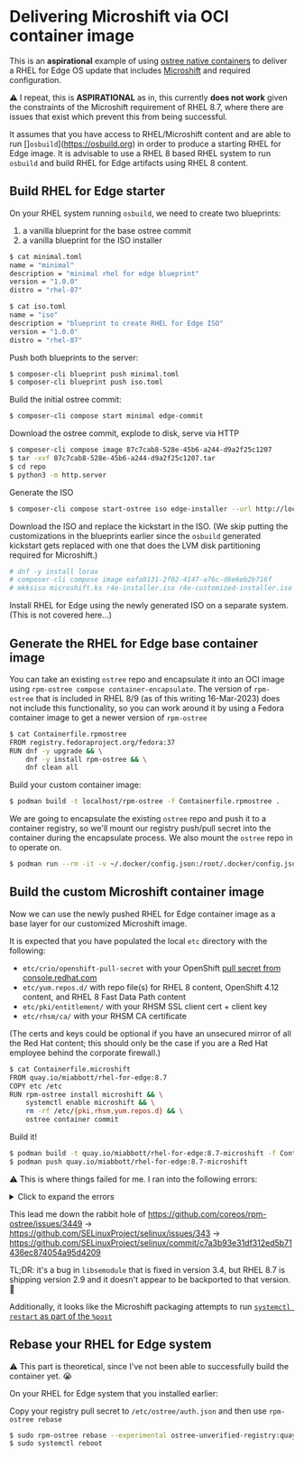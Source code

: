 # Delivering Microshift via OCI container image

This is an **aspirational** example of using [ostree native containers](https://coreos.github.io/rpm-ostree/container/) to deliver a RHEL for Edge OS update that includes [Microshift](https://microshift.io) and required configuration.

:warning: I repeat, this is **ASPIRATIONAL** as in, this currently **does not work** given the constraints of the Microshift requirement of RHEL 8.7, where there are issues that exist which prevent this from being successful.

It assumes that you have access to RHEL/Microshift content and are able to run []`osbuild`](https://osbuild.org) in order to produce a starting RHEL for Edge image.  It is advisable to use a RHEL 8 based RHEL system to run `osbuild` and build RHEL for Edge artifacts using RHEL 8 content.

## Build RHEL for Edge starter

On your RHEL system running `osbuild`, we need to create two blueprints:

1. a vanilla blueprint for the base ostree commit
2. a vanilla blueprint for the ISO installer

```bash
$ cat minimal.toml
name = "minimal"
description = "minimal rhel for edge blueprint"
version = "1.0.0"
distro = "rhel-87"
```

```bash
$ cat iso.toml
name = "iso"
description = "blueprint to create RHEL for Edge ISO"
version = "1.0.0"
distro = "rhel-87"
```

Push both blueprints to the server:

```bash
$ composer-cli blueprint push minimal.toml
$ composer-cli blueprint push iso.toml
```

Build the initial ostree commit:

```bash
$ composer-cli compose start minimal edge-commit
```

Download the ostree commit, explode to disk, serve via HTTP

```bash
$ composer-cli compose image 87c7cab8-528e-45b6-a244-d9a2f25c1207
$ tar -xvf 87c7cab8-528e-45b6-a244-d9a2f25c1207.tar
$ cd repo
$ python3 -m http.server
```

Generate the ISO

```bash
$ composer-cli compose start-ostree iso edge-installer --url http://localhost:8000
```

Download the ISO and replace the kickstart in the ISO.  (We skip putting the customizations in the blueprints earlier since the `osbuild` generated kickstart gets replaced with one that does the LVM disk partitioning required for Microshift.)

```bash
# dnf -y install lorax
# composer-cli compose image eafa8131-2f02-4147-a76c-d6e6eb2b716f
# mkksiso microshift.ks r4e-installer.iso r4e-customized-installer.iso
```

Install RHEL for Edge using the newly generated ISO on a separate system.  (This is not covered here...)

## Generate the RHEL for Edge base container image

You can take an existing `ostree` repo and encapsulate it into an OCI image using `rpm-ostree compose container-encapsulate`.
The version of `rpm-ostree` that is included in RHEL 8/9 (as of this writing 16-Mar-2023) does not include this functionality, so you can work around it by using a Fedora container image to get a newer version of `rpm-ostree`

```bash
$ cat Containerfile.rpmostree
FROM registry.fedoraproject.org/fedora:37
RUN dnf -y upgrade && \
    dnf -y install rpm-ostree && \
    dnf clean all
```

Build your custom container image:

```bash
$ podman build -t localhost/rpm-ostree -f Containerfile.rpmostree .
```

We are going to encapsulate the existing `ostree` repo and push it to a container registry, so we'll mount our registry push/pull secret into the container during the encapsulate process. We also mount the `ostree` repo in to operate on.

```bash
$ podman run --rm -it -v ~/.docker/config.json:/root/.docker/config.json:z -v ./repo:/host/repo:z localhost/rpm-ostree rpm-ostree compose container-encapsulate --repo=/host/repo rhel/8/x86_64/edge docker://quay.io/miabbott/rhel-for-edge:8.7
```

## Build the custom Microshift container image

Now we can use the newly pushed RHEL for Edge container image as a base layer for our customized Microshift image.

It is expected that you have populated the local `etc` directory with the following:

- `etc/crio/openshift-pull-secret` with your OpenShift [pull secret from console.redhat.com](https://console.redhat.com/openshift/install/pull-secret)
- `etc/yum.repos.d/` with repo file(s) for RHEL 8 content, OpenShift 4.12 content, and RHEL 8 Fast Data Path content
- `etc/pki/entitlement/` with your RHSM SSL client cert + client key
- `etc/rhsm/ca/` with your RHSM CA certificate

(The certs and keys could be optional if you have an unsecured mirror of all the Red Hat content; this should only be the case if you are a Red Hat employee behind the corporate firewall.)

```bash
$ cat Containerfile.microshift
FROM quay.io/miabbott/rhel-for-edge:8.7
COPY etc /etc
RUN rpm-ostree install microshift && \
    systemctl enable microshift && \
    rm -rf /etc/{pki,rhsm,yum.repos.d} && \
    ostree container commit
```

Build it!

```bash
$ podman build -t quay.io/miabbott/rhel-for-edge:8.7-microshift -f Containerfile.microshift .
$ podman push quay.io/miabbott/rhel-for-edge:8.7-microshift
```

:warning: This is where things failed for me.  I ran into the following errors:

<details><summary>Click to expand the errors</summary>
```
Installing: microshift-selinux-4.12.7-202303082246.p0.g5be591c.assembly.4.12.7.el8.noarch (rhocp-4.12)
libsemanage.semanage_commit_sandbox: Error while renaming /etc/selinux/targeted/active to /etc/selinux/targeted/previous. (Invalid cross-device link).
/usr/sbin/semodule:  Failed!
Installing: cri-o-1.25.2-10.rhaos4.12.git0a083f9.el8.x86_64 (rhocp-4.12)
Installing: cri-tools-1.25.0-2.el8.x86_64 (rhocp-4.12)
Installing: unbound-libs-1.16.2-2.el8.x86_64 (appstream)
Installing: python3-ptyprocess-0.5.2-4.el8.noarch (appstream)
Installing: python3-pexpect-4.6-2.el8ar.noarch (rhocp-4.12)
Installing: NetworkManager-ovs-1:1.40.0-5.el8_7.x86_64 (baseos)
Installing: python3-magic-5.33-21.el8.noarch (baseos)
Installing: numactl-libs-2.0.12-13.el8.x86_64 (baseos)
Installing: libnetfilter_queue-1.0.4-3.el8.x86_64 (baseos)
Installing: libnetfilter_cthelper-1.0.0-15.el8.x86_64 (baseos)
Installing: python3-chardet-3.0.4-7.el8.noarch (baseos)
Installing: python3-pysocks-1.6.8-3.el8.noarch (baseos)
Installing: python3-urllib3-1.24.2-5.el8.noarch (baseos)
Installing: python3-idna-2.5-5.el8.noarch (baseos)
Installing: python3-requests-2.20.0-2.1.el8_1.noarch (baseos)
Installing: libnetfilter_cttimeout-1.0.0-11.el8.x86_64 (baseos)
Installing: conntrack-tools-1.4.4-10.el8.x86_64 (baseos)
Installing: bzip2-1.0.6-26.el8.x86_64 (baseos)
Installing: python3-pyyaml-3.12-12.el8.x86_64 (baseos)
Installing: sos-4.5.0-1.el8.noarch (baseos)
Installing: openvswitch-selinux-extra-policy-1.0-30.el8fdp.noarch (fast-datapath)
libsemanage.semanage_commit_sandbox: Error while renaming /etc/selinux/targeted/active to /etc/selinux/targeted/previous. (Invalid cross-device link).
/usr/sbin/semodule:  Failed!
Installing: openvswitch2.17-2.17.0-77.el8fdp.x86_64 (fast-datapath)
Installing: microshift-networking-4.12.7-202303082246.p0.g5be591c.assembly.4.12.7.el8.x86_64 (rhocp-4.12)
System has not been booted with systemd as init system (PID 1). Can't operate.
Failed to connect to bus: Host is down
System has not been booted with systemd as init system (PID 1). Can't operate.
Failed to connect to bus: Host is down
Installing: microshift-4.12.7-202303082246.p0.g5be591c.assembly.4.12.7.el8.x86_64 (rhocp-4.12)
System has not been booted with systemd as init system (PID 1). Can't operate.
Failed to connect to bus: Host is down
error: Error -1 running transaction
Error: building at STEP "RUN rpm-ostree install microshift &&     systemctl enable microshift &&     ostree container commit": while running runtime: exit status 1
```
</details>

This lead me down the rabbit hole of <https://github.com/coreos/rpm-ostree/issues/3449> -> <https://github.com/SELinuxProject/selinux/issues/343> -> <https://github.com/SELinuxProject/selinux/commit/c7a3b93e31df312ed5b71436ec874054a95d4209>

TL;DR: it's a bug in `libsemodule` that is fixed in version 3.4, but RHEL 8.7 is shipping version 2.9 and it doesn't appear to be backported to that version.  :shrug:

Additionally, it looks like the Microshift packaging attempts to run [`systemctl restart` as part of the `%post`](https://github.com/openshift/microshift/blob/7015c8c5a11c7a88920f4287b4076915ffdbac0f/packaging/rpm/microshift.spec#L216-L222)

## Rebase your RHEL for Edge system

:warning: This part is theoretical, since I've not been able to successfully build the container yet. :sob:

On your RHEL for Edge system that you installed earlier:

Copy your registry pull secret to `/etc/ostree/auth.json` and then use `rpm-ostree rebase`

```bash
$ sudo rpm-ostree rebase --experimental ostree-unverified-registry:quay.io/miabbott/rhel-for-edge:9.1-microshift
$ sudo systemctl reboot
```
